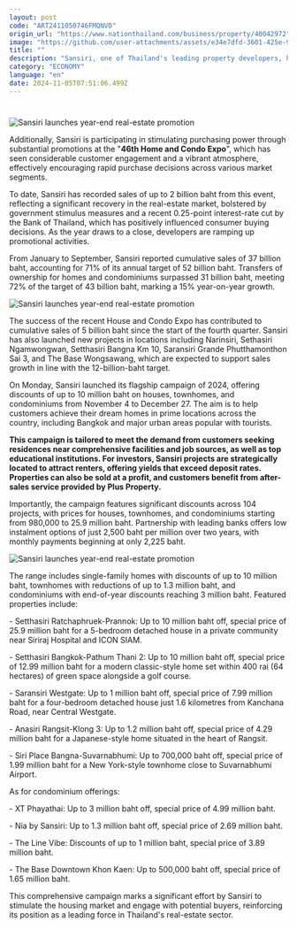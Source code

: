 ```yaml
---
layout: post
code: "ART2411050746FMQNVD"
origin_url: "https://www.nationthailand.com/business/property/40042972"
image: "https://github.com/user-attachments/assets/e34e7dfd-3601-425e-9886-1e641f99f78c"
title: ""
description: "Sansiri, one of Thailand's leading property developers, has launched an extensive campaign designed to boost housing sales as the year comes to a close, demonstrating that demand remains strong."
category: "ECONOMY"
language: "en"
date: 2024-11-05T07:51:06.499Z
---
```


# 

![Sansiri launches year-end real-estate promotion](https://media.nationthailand.com/uploads/images/md/2024/11/xs4R6TscKwF263BJ1ZfY.webp "Sansiri launches year-end real-estate promotion")







Additionally, Sansiri is participating in stimulating purchasing power through substantial promotions at the "**46th Home and Condo Expo**", which has seen considerable customer engagement and a vibrant atmosphere, effectively encouraging rapid purchase decisions across various market segments.

To date, Sansiri has recorded sales of up to 2 billion baht from this event, reflecting a significant recovery in the real-estate market, bolstered by government stimulus measures and a recent 0.25-point interest-rate cut by the Bank of Thailand, which has positively influenced consumer buying decisions. As the year draws to a close, developers are ramping up promotional activities.

From January to September, Sansiri reported cumulative sales of 37 billion baht, accounting for 71% of its annual target of 52 billion baht. Transfers of ownership for homes and condominiums surpassed 31 billion baht, meeting 72% of the target of 43 billion baht, marking a 15% year-on-year growth.

  ![Sansiri launches year-end real-estate promotion](https://media.nationthailand.com/uploads/images/contents/w1024/2024/11/yWjIwd28zlqABgWkpG6L.webp?x-image-process=style/lg-webp)

The success of the recent House and Condo Expo has contributed to cumulative sales of 5 billion baht since the start of the fourth quarter. Sansiri has also launched new projects in locations including Narinsiri, Sethasiri Ngamwongwan, Setthasiri Bangna Km 10, Saransiri Grande Phutthamonthon Sai 3, and The Base Wongsawang, which are expected to support sales growth in line with the 12-billion-baht target.

On Monday, Sansiri launched its flagship campaign of 2024, offering discounts of up to 10 million baht on houses, townhomes, and condominiums from November 4 to December 27. The aim is to help customers achieve their dream homes in prime locations across the country, including Bangkok and major urban areas popular with tourists.

**This campaign is tailored to meet the demand from customers seeking residences near comprehensive facilities and job sources, as well as top educational institutions. For investors, Sansiri projects are strategically located to attract renters, offering yields that exceed deposit rates. Properties can also be sold at a profit, and customers benefit from after-sales service provided by Plus Property.**

Importantly, the campaign features significant discounts across 104 projects, with prices for houses, townhomes, and condominiums starting from 980,000 to 25.9 million baht. Partnership with leading banks offers low instalment options of just 2,500 baht per million over two years, with monthly payments beginning at only 2,225 baht.

  ![Sansiri launches year-end real-estate promotion](https://media.nationthailand.com/uploads/images/contents/w1024/2024/11/pFLyuqQV4qG6s1q9f3Rp.webp?x-image-process=style/lg-webp)

The range includes single-family homes with discounts of up to 10 million baht, townhomes with reductions of up to 1.3 million baht, and condominiums with end-of-year discounts reaching 3 million baht. Featured properties include:

\- Setthasiri Ratchaphruek-Prannok: Up to 10 million baht off, special price of 25.9 million baht for a 5-bedroom detached house in a private community near Siriraj Hospital and ICON SIAM.

\- Setthasiri Bangkok-Pathum Thani 2: Up to 10 million baht off, special price of 12.99 million baht for a modern classic-style home set within 400 rai (64 hectares) of green space alongside a golf course.

\- Saransiri Westgate: Up to 1 million baht off, special price of 7.99 million baht for a four-bedroom detached house just 1.6 kilometres from Kanchana Road, near Central Westgate.

\- Anasiri Rangsit-Klong 3: Up to 1.2 million baht off, special price of 4.29 million baht for a Japanese-style home situated in the heart of Rangsit.

\- Siri Place Bangna-Suvarnabhumi: Up to 700,000 baht off, special price of 1.99 million baht for a New York-style townhome close to Suvarnabhumi Airport.



As for condominium offerings:

\- XT Phayathai: Up to 3 million baht off, special price of 4.99 million baht.

\- Nia by Sansiri: Up to 1.3 million baht off, special price of 2.69 million baht.

\- The Line Vibe: Discounts of up to 1 million baht, special price of 3.89 million baht.

\- The Base Downtown Khon Kaen: Up to 500,000 baht off, special price of 1.65 million baht.



This comprehensive campaign marks a significant effort by Sansiri to stimulate the housing market and engage with potential buyers, reinforcing its position as a leading force in Thailand's real-estate sector.
